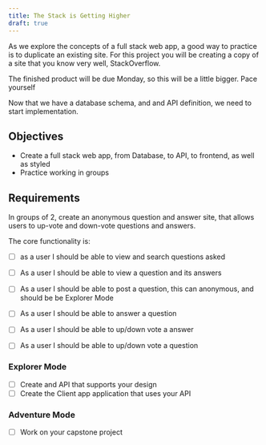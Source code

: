```yaml
---
title: The Stack is Getting Higher
draft: true
---
```


As we explore the concepts of a full stack web app, a good way to practice is to duplicate an existing site. For this project you will be creating a copy of a site that you know very well, StackOverflow.


The finished product will be due Monday, so this will be a little bigger.  Pace yourself

Now that we have a database schema, and and API definition, we need to start implementation.

## Objectives

* Create a full stack web app, from Database, to API, to frontend, as well as styled
* Practice working in groups

## Requirements

In groups of 2, create an anonymous question and answer site, that allows users to up-vote and down-vote questions and answers. 

The core functionality is: 
- [ ] as a user I should be able to view and search questions asked
- [ ] As a user I should be able to view a question and its answers
- [ ] As a user I should be able to post a question, this can anonymous, and should be be Explorer Mode
- [ ] As a user I should be able to answer a question
- [ ] As a user I should be able to up/down vote a answer
- [ ] As a user I should be able to up/down vote a question


### Explorer Mode

* [ ] Create and API that supports your design
* [ ] Create the Client app application that uses your API

### Adventure Mode

* [ ] Work on your capstone project

